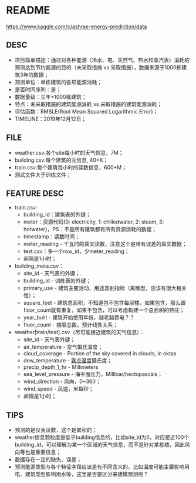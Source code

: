 # README

https://www.kaggle.com/c/ashrae-energy-prediction/data

## DESC

- 项目简单描述：通过对各种能源（冷水、电、天然气、热水和蒸汽表）消耗的预测达到节约能源的目的（未采取措施 vs 采取措施），数据来源于1000栋建筑3年的数据；
- 预测单位：单栋建筑的各项能源消耗；
- 是否时间序列：是；
- 数据量级：三年×1000栋建筑；
- 特点：未采取措施的建筑能源消耗 vs 采取措施的建筑能源消耗；
- 评估函数：RMSLE(Root Mean Squared Logarithmic Error)；
- TIMELINE：2019年12月12日；

## FILE

- weather.csv:各个site每小时的天气信息，7M；
- building.csv:每个建筑的元信息, 40+K；
- train.csv:每个建筑每小时的读数信息，600+M；
- 测试文件大于训练文件；

## FEATURE DESC

- train.csv:
  - building_id：建筑表的外键；
  - meter：资源代码{0: electricity, 1: chilledwater, 2: steam, 3: hotwater}，PS：不是所有建筑都有所有资源消耗的数据；
  - timestamp：读数时间；
  - meter_reading - 千瓦时的真实读数，注意这个是带有误差的真实数据；
  - test.csv：多一个row_id，少meter_reading；
  - 间隔是1小时；
- building_meta.csv：
  - site_id - 天气表的外键；.
  - building_id - 训练表的外键；
  - primary_use - 建筑主要活动、用途类别指标（离散型，应该有很大相关性）；
  - square_feet - 建筑总面积，不知道包不包含每层楼，如果包含，那么跟floor_count就有重复，如果不包含，可以考虑构建一个总面积的特征；
  - year_built - 建筑开始使用年份，越老越费电？？
  - floor_count - 楼层总数，预计线性关系；
- weather[train/test].csv（尽可能接近建筑的天气信息）：
  - site_id - 天气表外键；
  - air_temperature - 空气摄氏温度；
  - cloud_coverage - Portion of the sky covered in clouds, in oktas
  - dew_temperature - [露点温度](https://baike.baidu.com/item/%E9%9C%B2%E7%82%B9/1574011?fr=aladdin)摄氏度；
  - precip_depth_1_hr - Millimeters
  - sea_level_pressure - 海平面压力，Millibar/hectopascals；
  - wind_direction - 风向，0~360；
  - wind_speed - 风速，米每秒；
  - 间隔是1小时；

## TIPS

- 预测的是仪表读数，这个是累积的；
- weather信息颗粒度是低于building信息的，比如site_id为0，对应接近100个building_id，可以理解为某一个区域的天气信息，而不是针对某栋楼，因此风向等也是重要信息；
- 数据存在一定的缺失、误差；
- 预测能源类型与各个特征字段应该是有不同含义的，比如温度可能主要影响用电、建筑类型影响用水等，这里是否要区分来建模预测呢？
